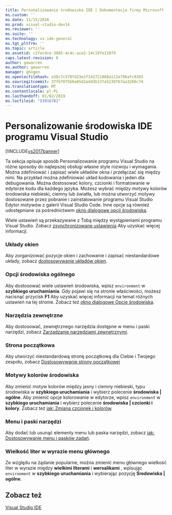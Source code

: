 ```yaml
---
title: Personalizowanie środowiska IDE | Dokumentacja firmy Microsoft
ms.custom: ''
ms.date: 11/15/2016
ms.prod: visual-studio-dev14
ms.reviewer: ''
ms.suite: ''
ms.technology: vs-ide-general
ms.tgt_pltfrm: ''
ms.topic: article
ms.assetid: c2fec4ce-3885-4c4c-ace2-14c197e11079
caps.latest.revision: 8
author: gewarren
ms.author: gewarren
manager: ghogen
ms.openlocfilehash: e38c7c578fd23e1f141721868a111e796afc9365
ms.sourcegitcommit: 37fb7075b0a65d2add3b137a5230767aa3266c74
ms.translationtype: MT
ms.contentlocale: pl-PL
ms.lasthandoff: 01/02/2019
ms.locfileid: "53916781"
---
```

# <a name="personalizing-the-visual-studio-ide"></a>Personalizowanie środowiska IDE programu Visual Studio
[!INCLUDE[vs2017banner](../includes/vs2017banner.md)]

Ta sekcja opisuje sposób Personalizowanie programu Visual Studio na różne sposoby do najlepszej obsługi własne style rozwoju i wymagania. Można zdefiniować i zapisać wiele układów okna i przełączać się między nimi. Na przykład można zdefiniować układ kodowania i jeden dla debugowania. Można dostosować kolory, czcionki i formatowanie w edytorze kodu dla każdego języka. Możesz wybrać między motywy kolorów środowiska niebieski, ciemny lub światła, lub można utworzyć motywy dostosowane przez pobranie i zainstalowanie programu Visual Studio Edytor motywów z galerii Visual Studio Code. Inne opcje są również udostępniane za pośrednictwem [okno dialogowe opcji środowiska](../ide/reference/environment-options-dialog-box.md).

 Wiele ustawień są przekazywane z Tobą między wystąpieniami programu Visual Studio. Zobacz [zsynchronizowane ustawienia](../ide/synchronized-settings-in-visual-studio.md) Aby uzyskać więcej informacji.

### <a name="window-layouts"></a>Układy okien
 Aby zorganizować pozycje okien i zachowanie i zapisać niestandardowe układy, zobacz [dostosowywanie układów okien](../ide/customizing-window-layouts-in-visual-studio.md).

### <a name="general-environment-options"></a>Opcji środowiska ogólnego
 Aby dostosować wiele ustawień środowiska, wpisz `environment` w **szybkiego uruchamiania**. Gdy pojawi się na stronie właściwości, możesz nacisnąć przycisk **F1** Aby uzyskać więcej informacji na temat różnych ustawień na tej stronie. Zobacz też [okno dialogowe Opcje środowiska](../ide/reference/environment-options-dialog-box.md).

### <a name="external-tools"></a>Narzędzia zewnętrzne
 Aby dostosować, zewnętrznego narzędzia dostępne w menu i paski narzędzi, zobacz [Zarządzanie narzędziami zewnętrznymi](../ide/managing-external-tools.md).

### <a name="start-page"></a>Strona początkowa
 Aby utworzyć niestandardową stronę początkową dla Ciebie i Twojego zespołu, zobacz [Dostosowywanie strony początkowej](../ide/customizing-the-start-page-for-visual-studio.md)

### <a name="environment-color-themes"></a>Motywy kolorów środowiska
 Aby zmienić motyw kolorów między jasny i ciemny niebieski, typu środowiska w **szybkiego uruchamiania** i wybierz polecenie **środowiska &#124; ogólne**. Aby zmienić opcje kolorowanie w edytorze, wpisz `environment` w **szybkiego uruchamiania** i wybierz polecenie **środowiska &#124; czcionki i kolory**. Zobacz też [jak: Zmiana czcionek i kolorów](../ide/how-to-change-fonts-and-colors-in-visual-studio.md).

### <a name="menus-and-toolbars"></a>Menu i paski narzędzi
 Aby dodać lub usunąć elementy menu lub paska narzędzi, zobacz [jak: Dostosowywanie menu i pasków zadań](../ide/how-to-customize-menus-and-toolbars-in-visual-studio.md).

### <a name="main-menu-casing"></a>Wielkość liter w wyrazie menu głównego
 Ze względu na żądanie popularne, można zmienić menu głównego wielkość liter w wyrazie między **wielkimi literami** i **wersalikami** , wpisując `environment` w **szybkiego uruchamiania** i wybierając pozycję **Środowiska &#124; ogólne**.

## <a name="see-also"></a>Zobacz też
 [Visual Studio IDE](../ide/visual-studio-ide.md)
